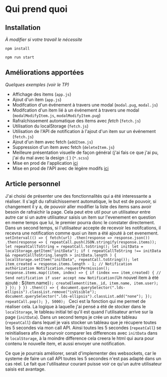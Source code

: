 # Qui prend quoi

## Installation

_À modifier si votre travail le nécessite_

`npm install`

`npm run start`

## Améliorations apportées

_Quelques exemples (voir le TP)_

- Affichage des items (`app.js`)
- Ajout d'un item (`app.js`)
- Modifcation d'un événement à travers une modal (`modal.pug`, `modal.js`)
- Modifcation d'un item lié à un événement à travers une modal (`modalModifyItem.js`, `modalModifyItem.pug`)
- Rafraîchissement automatique des items avec _fetch_ (`fetch.js`)
- Utilisation du localStorage (`fetch.js`)
- Utilisation de l'API de notification à l'ajout d'un item sur un événement (`fetch.js`)
- Ajout d'un item avec fetch (`addItem.js`)
- Suppression d'un item avec fetch (`deleteItem.js`)
- Meilleure présentation visuelle de façon général (j'ai fais ce que j'ai pu, j'ai du mal avec la design :( ) (`*.scss`)
- Mise en prod de l'application [ici](quiprendquoi.benjaminadida.fr)
- Mise en prod de l'API avec de légère modifs [ici](quiprendquoi-api.benjaminadida.fr)

## Article personnel

J'ai choisi de présenter une des fonctionnalités qui a été interessante a réaliser.
Il s'agit du rafraîchissement automatique, le but est de pouvoir, si changement il y a, de pouvoir aller modifier la liste des items sans avoir besoin de rafraichir la page. Cela peut etre util pour un utilisateur entre autre car si un autre utilisateur saisis un item sur l'evenement en question en meme temps que lui, le premier pourra donc le constater directement. 
Dans un second temps, si l'utilisateur accepte de recevoir les notifcations, il recevra une notification comme quoi un item a été ajouté à cet evenement.
`
setInterval(() => {
	fetch(url)
		.then(response => response.json())
		.then(response => {
			repeatCall.push(JSON.stringify(response.items));
			let repeatCallToString = repeatCall.toString();
			let initData = localStorage.getItem("initData");
			if (
				repeatCallToString !== initData &&
				repeatCallToString.length > initData.length
			) {
				localStorage.setItem("initData", repeatCall.toString());
				let item_created = response.items.length - 1;
				// Notification authorization
				Notification.requestPermission();
				response.items.map((item, index) => {
					if (index === item_created) {
						// Send notification if user accept
						new Notification(`Un nouvel item à été ajouté : ${item.name}`);
						createElement(item._id, item.name, item.user);
					}
				});
			}
		})
		.then(() => {
			document.querySelector(".lds-ellipsis").classList.remove("isVisible");
			document.querySelector(".lds-ellipsis").classList.add("none");
		});
	repeatCall.pop();
}, 5000);
`
Ceci est la fonction qui me permet de réaliser cela. La logique à laquelle j'ai pensé a été de stocker dans le `localStorage`, le tableau initial tel qu'il est quand l'utilisateur arrive sur la page (`initData`). Dans un second temps je crée un autre tableau (`repeatCall`) dans lequel je vais stocker un tableau que je récupere toutes les 5 secondes via mon call API. Ainsi toutes les 5 secondes (`repeatCall`) se reinitialisera afin de pourvoir comparer les differences avec `initData` dans le `localStorage`, à la moindre difference cela creera le html qui aura pour contenu le nouvelle item, et aussi envoyer une notification.

Ce que je pourrais améliorer, serait d'implementer des websockets, car le systeme de faire un call API toutes les 5 secondes n'est pas adapté dans un cas réel.
Le fait que l'utilisateur courant puisse voir ce qu'un autre utilisateur saisis est avantage.



